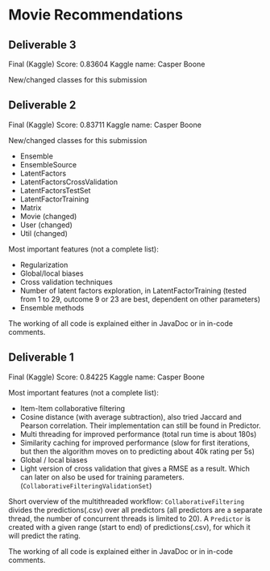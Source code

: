 # Movie Recommendations

## Deliverable 3
Final (Kaggle) Score: 0.83604
Kaggle name: Casper Boone

New/changed classes for this submission

## Deliverable 2
Final (Kaggle) Score: 0.83711
Kaggle name: Casper Boone

New/changed classes for this submission
* Ensemble
* EnsembleSource
* LatentFactors
* LatentFactorsCrossValidation
* LatentFactorsTestSet
* LatentFactorTraining
* Matrix
* Movie (changed)
* User (changed)
* Util (changed)

Most important features (not a complete list):
* Regularization
* Global/local biases
* Cross validation techniques
* Number of latent factors exploration, in LatentFactorTraining (tested from 1 to 29, outcome 9 or 23 are best, dependent on other parameters)
* Ensemble methods

The working of all code is explained either in JavaDoc or in in-code comments.

## Deliverable 1
Final (Kaggle) Score: 0.84225
Kaggle name: Casper Boone

Most important features (not a complete list):
* Item-Item collaborative filtering
* Cosine distance (with average subtraction), also tried Jaccard and Pearson correlation. Their implementation can still be found in Predictor.
* Multi threading for improved performance (total run time is about 180s)
* Similarity caching for improved performance (slow for first iterations, but then the algorithm moves on to predicting about 40k rating per 5s)
* Global / local biases
* Light version of cross validation that gives a RMSE as a result. Which can later on also be used for training parameters. (`CollaborativeFilteringValidationSet`)

Short overview of the multithreaded workflow: `CollaborativeFiltering` divides the predictions(.csv) over all predictors (all predictors are a separate thread, the number of concurrent threads is limited to 20).
A `Predictor` is created with a given range (start to end) of predictions(.csv), for which it will predict the rating.

The working of all code is explained either in JavaDoc or in in-code comments.

